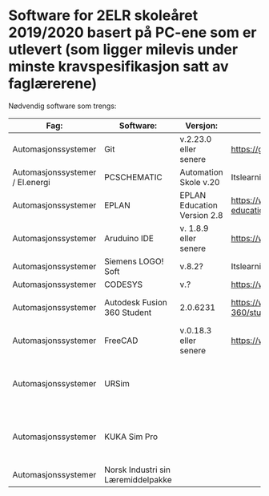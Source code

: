 # Software for 2ELR skoleåret 2019/2020 basert på PC-ene som er utlevert (som ligger milevis under minste kravspesifikasjon satt av faglærerene)

Nødvendig software som trengs:

|  Fag:      | Software:          | Versjon:  |Link / Hvor den lastes ned: | Må brukes? |
|------------|--------------------|-----------|----------------------------|----------- |
| Automasjonssystemer |Git| v.2.23.0 eller senere | https://git-scm.com/downloads | Ja |
| Automasjonssystemer / El.energi|PCSCHEMATIC| Automation Skole v.20 | Itslearning (Kuben internt) |Ja, kan evt. brukes i tillegg med EPLAN |
| Automasjonssystemer |EPLAN| EPLAN Education Version 2.8 | https://www.eplan.education/en/eplan-education / Itslearning |Må installeres, valgfritt å bruke|
| Automasjonssystemer     | Aruduino IDE |v. 1.8.9 eller senere | https://www.arduino.cc/en/Main/Software | Ja |
| Automasjonssystemer     | Siemens LOGO! Soft |v.8.2? | Itslearning (Kuben internt) | Ja |
| Automasjonssystemer     | CODESYS | v.? | https://www.codesys.com/ | Ja |
| Automasjonssystemer     | Autodesk Fusion 360 Student  |2.0.6231 | https://www.autodesk.com/products/fusion-360/students-teachers-educators | Ja, men skole-PC'en har problemer med å takle dette |
| Automasjonssystemer     | FreeCAD  | v.0.18.3 eller senere | https://www.freecadweb.org/ | Ja, men skole-PC'en har problemer med å takle dette |
| Automasjonssystemer     | URSim  |  |  | Tja? Skole-PC'en er ikke i nærheten å kunne bruke dette simuleringsprogrammet for roboter(!!!) |
| Automasjonssystemer     | KUKA Sim Pro  |  |  | Tja? Skole-PC'en er ikke i nærheten å kunne bruke dette simuleringsprogrammet for roboter(!!!) |
| Automasjonssystemer     | Norsk Industri sin Læremiddelpakke  |  |  |
